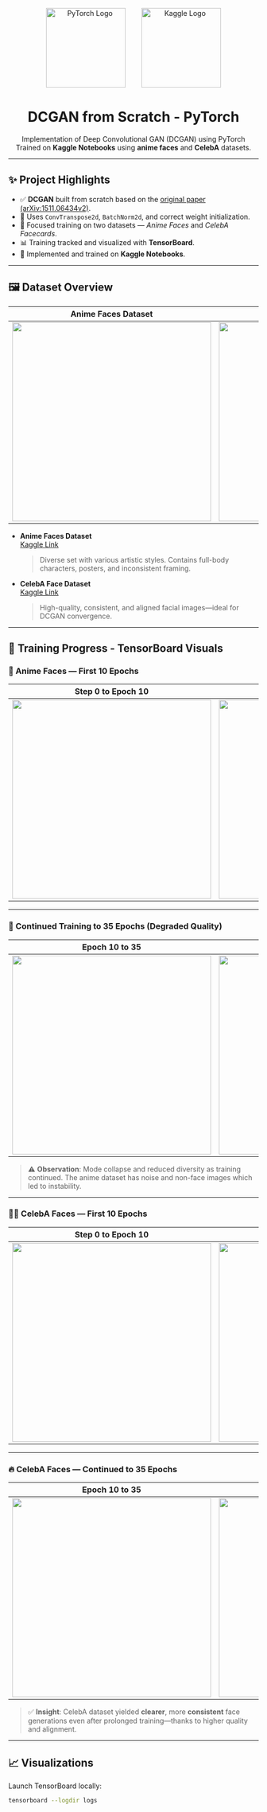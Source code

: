 <p align="center">
  <img src="https://pytorch.org/assets/images/pytorch-logo.png" alt="PyTorch Logo" width="160"/>
  &nbsp;&nbsp;&nbsp;&nbsp;&nbsp;&nbsp;
  <img src="https://www.kaggle.com/static/images/site-logo.svg" alt="Kaggle Logo" width="160"/>
</p>

<h1 align="center">DCGAN from Scratch - PyTorch</h1>

<p align="center">
  Implementation of Deep Convolutional GAN (DCGAN) using PyTorch<br>
  Trained on <strong>Kaggle Notebooks</strong> using <strong>anime faces</strong> and <strong>CelebA</strong> datasets.
</p>

---

## ✨ Project Highlights

- ✅ **DCGAN** built from scratch based on the [original paper (arXiv:1511.06434v2)](https://arxiv.org/abs/1511.06434).
- 🧱 Uses `ConvTranspose2d`, `BatchNorm2d`, and correct weight initialization.
- 🎯 Focused training on two datasets — *Anime Faces* and *CelebA Facecards*.
- 📊 Training tracked and visualized with **TensorBoard**.
- 🚀 Implemented and trained on **Kaggle Notebooks**.

---

## 🖼️ Dataset Overview

| Anime Faces Dataset | CelebA Faces Dataset |
|---------------------|----------------------|
|<img src="https://raw.githubusercontent.com/Achintya47/Achintya47/main/real_faces.png" width="400"/>|<img src="https://raw.githubusercontent.com/Achintya47/Achintya47/main/real_anime.png" width="400"/>|

- **Anime Faces Dataset**  
  [Kaggle Link](https://www.kaggle.com/datasets/splcher/animefacedataset)  
  > Diverse set with various artistic styles. Contains full-body characters, posters, and inconsistent framing.

- **CelebA Face Dataset**  
  [Kaggle Link](https://www.kaggle.com/datasets/jessicali9530/celeba-dataset)  
  > High-quality, consistent, and aligned facial images—ideal for DCGAN convergence.

---

## 🚀 Training Progress - TensorBoard Visuals

### 🎨 Anime Faces — First 10 Epochs

| Step 0 to Epoch 10 | |
|--------------------|------------------|
|<img src="https://raw.githubusercontent.com/Achintya47/Achintya47/main/anime_1.png" width="400"/>|<img src="https://raw.githubusercontent.com/Achintya47/Achintya47/main/anime_2.png" width="400"/>|

---

### 🔁 Continued Training to 35 Epochs (Degraded Quality)

| Epoch 10 to 35 | |
|----------------|----------------|
|<img src="https://raw.githubusercontent.com/Achintya47/Achintya47/main/anime_3.png" width="400"/>|<img src="https://raw.githubusercontent.com/Achintya47/Achintya47/main/anime_4.png" width="400"/>|

> ⚠️ **Observation**: Mode collapse and reduced diversity as training continued. The anime dataset has noise and non-face images which led to instability.

---

### 🧑‍🎤 CelebA Faces — First 10 Epochs

| Step 0 to Epoch 10 | |
|--------------------|------------------|
|<img src="https://raw.githubusercontent.com/Achintya47/Achintya47/main/faces_1.png" width="400"/>|<img src="https://raw.githubusercontent.com/Achintya47/Achintya47/main/faces_2.png" width="400"/>|

---

### 🔥 CelebA Faces — Continued to 35 Epochs

| Epoch 10 to 35 | |
|----------------|----------------|
|<img src="./config/face_3.png" width="400"/>|<img src="./config/face_4.png" width="400"/>|

> ✅ **Insight**: CelebA dataset yielded **clearer**, more **consistent** face generations even after prolonged training—thanks to higher quality and alignment.

---

## 📈 Visualizations

Launch TensorBoard locally:

```bash
tensorboard --logdir logs
```




